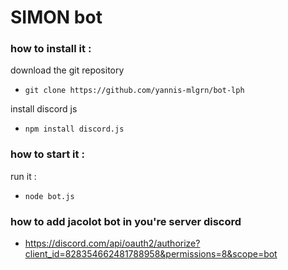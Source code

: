 #  SIMON bot

### how to install it :

download the git repository

- `git clone https://github.com/yannis-mlgrn/bot-lph`

install discord js

- `npm install discord.js`

### how to start it :

run it : 
- `node bot.js`

### how to add jacolot bot in you're server discord

- https://discord.com/api/oauth2/authorize?client_id=828354662481788958&permissions=8&scope=bot